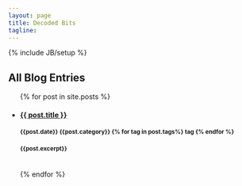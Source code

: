 ```yaml
---
layout: page
title: Decoded Bits
tagline: 
---
```

{% include JB/setup %}
    
## All Blog Entries

<ul class="posts">
  {% for post in site.posts %}
    <li><h4><span><a href="{{ BASE_PATH }}{{ post.url }}">{{ post.title }}</a></span></h4>
    <h4><small class="text-muted">{{post.date}}
    <span class="badge badge-light">{{post.category}}</span>
    {% for tag in post.tags%}
    <span class="badge badge-light">tag</span>
    {% endfor %}
    </small></h4>
    <h4> <small class="text-muted">{{post.excerpt}} </small></h4>
    </li>
    <br>
  {% endfor %}
</ul>
